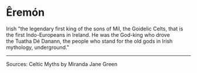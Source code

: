 # Êremón
Irish
"the legendary first king of the sons of Míl, the Goidelic Celts, that is the first Indo-Europeans in Ireland. He was the God-king who drove the Tuatha Dé Danann, the people who stand for the old gods in Irish mythology, underground."



----------------------------------------------------------------------------------------------------------------------------------------------------------------
Sources:
	Celtic Myths by Miranda Jane Green

